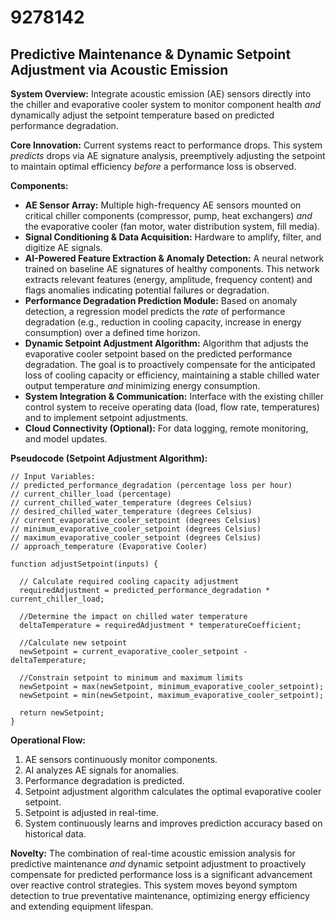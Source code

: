 # 9278142

## Predictive Maintenance & Dynamic Setpoint Adjustment via Acoustic Emission

**System Overview:** Integrate acoustic emission (AE) sensors directly into the chiller and evaporative cooler system to monitor component health *and* dynamically adjust the setpoint temperature based on predicted performance degradation.

**Core Innovation:** Current systems react to performance drops. This system *predicts* drops via AE signature analysis, preemptively adjusting the setpoint to maintain optimal efficiency *before* a performance loss is observed.

**Components:**

*   **AE Sensor Array:** Multiple high-frequency AE sensors mounted on critical chiller components (compressor, pump, heat exchangers) *and* the evaporative cooler (fan motor, water distribution system, fill media).
*   **Signal Conditioning & Data Acquisition:** Hardware to amplify, filter, and digitize AE signals.
*   **AI-Powered Feature Extraction & Anomaly Detection:** A neural network trained on baseline AE signatures of healthy components. This network extracts relevant features (energy, amplitude, frequency content) and flags anomalies indicating potential failures or degradation.
*   **Performance Degradation Prediction Module:** Based on anomaly detection, a regression model predicts the *rate* of performance degradation (e.g., reduction in cooling capacity, increase in energy consumption) over a defined time horizon.
*   **Dynamic Setpoint Adjustment Algorithm:**  Algorithm that adjusts the evaporative cooler setpoint based on the predicted performance degradation. The goal is to proactively compensate for the anticipated loss of cooling capacity or efficiency, maintaining a stable chilled water output temperature *and* minimizing energy consumption.
*   **System Integration & Communication:** Interface with the existing chiller control system to receive operating data (load, flow rate, temperatures) and to implement setpoint adjustments.
*   **Cloud Connectivity (Optional):** For data logging, remote monitoring, and model updates.

**Pseudocode (Setpoint Adjustment Algorithm):**

```
// Input Variables:
// predicted_performance_degradation (percentage loss per hour)
// current_chiller_load (percentage)
// current_chilled_water_temperature (degrees Celsius)
// desired_chilled_water_temperature (degrees Celsius)
// current_evaporative_cooler_setpoint (degrees Celsius)
// minimum_evaporative_cooler_setpoint (degrees Celsius)
// maximum_evaporative_cooler_setpoint (degrees Celsius)
// approach_temperature (Evaporative Cooler)

function adjustSetpoint(inputs) {

  // Calculate required cooling capacity adjustment
  requiredAdjustment = predicted_performance_degradation * current_chiller_load;

  //Determine the impact on chilled water temperature
  deltaTemperature = requiredAdjustment * temperatureCoefficient;

  //Calculate new setpoint
  newSetpoint = current_evaporative_cooler_setpoint - deltaTemperature;

  //Constrain setpoint to minimum and maximum limits
  newSetpoint = max(newSetpoint, minimum_evaporative_cooler_setpoint);
  newSetpoint = min(newSetpoint, maximum_evaporative_cooler_setpoint);

  return newSetpoint;
}
```

**Operational Flow:**

1.  AE sensors continuously monitor components.
2.  AI analyzes AE signals for anomalies.
3.  Performance degradation is predicted.
4.  Setpoint adjustment algorithm calculates the optimal evaporative cooler setpoint.
5.  Setpoint is adjusted in real-time.
6.  System continuously learns and improves prediction accuracy based on historical data.

**Novelty:**  The combination of real-time acoustic emission analysis for predictive maintenance *and* dynamic setpoint adjustment to proactively compensate for predicted performance loss is a significant advancement over reactive control strategies. This system moves beyond symptom detection to true preventative maintenance, optimizing energy efficiency and extending equipment lifespan.